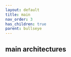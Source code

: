 ```yaml
---
layout: default
title: main
nav_order: 3
has_children: true
parent: bullseye
---
```


## main architectures
